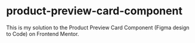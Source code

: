 # product-preview-card-component
This is my solution to the Product Preview Card Component (Figma design to Code) on Frontend Mentor.
